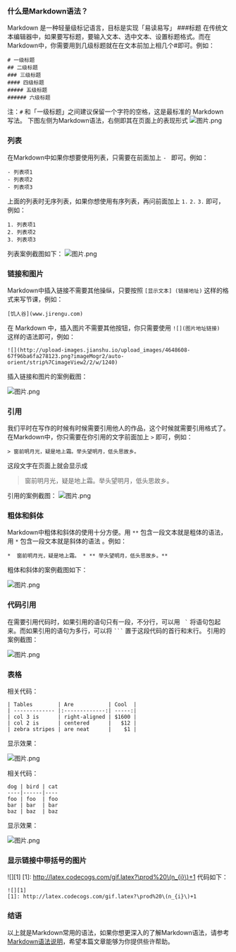 ### 什么是Markdown语法？
Markdown 是一种轻量级标记语言，目标是实现「易读易写」
###标题
在传统文本编辑器中，如果要写标题，要输入文本、选中文本、设置标题格式。而在Markdown中，你需要用到几级标题就在在文本前加上相几个#即可。例如：
```
# 一级标题
## 二级标题
### 三级标题
#### 四级标题
##### 五级标题
###### 六级标题
```
注：` # `  和「一级标题」之间建议保留一个字符的空格，这是最标准的 Markdown 写法。
下图左侧为Markdown语法，右侧即其在页面上的表现形式
![图片.png](http://upload-images.jianshu.io/upload_images/4648608-8828202f5461b362.png?imageMogr2/auto-orient/strip%7CimageView2/2/w/1240)
### 列表
在Markdown中如果你想要使用列表，只需要在前面加上 `- ` 即可。例如：
```
- 列表项1
- 列表项2
- 列表项3
```
上面的列表时无序列表，如果你想使用有序列表，再问前面加上 `1.` `2.` `3.` 即可，例如：
```
1. 列表项1
2. 列表项2
3. 列表项3
```
列表案例截图如下：
![图片.png](http://upload-images.jianshu.io/upload_images/4648608-fb8e0198404a0000.png?imageMogr2/auto-orient/strip%7CimageView2/2/w/1240)
### 链接和图片
Markdown中插入链接不需要其他操纵，只要按照 `[显示文本] (链接地址)` 这样的格式来写节课，例如：
```
[饥人谷](www.jirengu.com)
```
在 Markdown 中，插入图片不需要其他按钮，你只需要使用 ```![](图片地址链接) ``` 这样的语法即可，例如：
```
![](http://upload-images.jianshu.io/upload_images/4648608-67f96ba6fa278123.png?imageMogr2/auto-orient/strip%7CimageView2/2/w/1240)
```
插入链接和图片的案例截图：

![图片.png](http://upload-images.jianshu.io/upload_images/4648608-ec6932249a202374.png?imageMogr2/auto-orient/strip%7CimageView2/2/w/1240)
### 引用
我们平时在写作的时候有时候需要引用他人的作品，这个时候就需要引用格式了。在Markdown中，你只需要在你引用的文字前面加上 ` > ` 即可，例如：
```
> 窗前明月光，疑是地上霜。举头望明月，低头思故乡。
```
这段文字在页面上就会显示成
> 窗前明月光，疑是地上霜。举头望明月，低头思故乡。

引用的案例截图：
![图片.png](http://upload-images.jianshu.io/upload_images/4648608-7108f07c1b660a47.png?imageMogr2/auto-orient/strip%7CimageView2/2/w/1240)
### 粗体和斜体
Markdown中粗体和斜体的使用十分方便。用 ` ** ` 包含一段文本就是粗体的语法，用 ` * ` 包含一段文本就是斜体的语法 。例如：
```
*  窗前明月光，疑是地上霜。 * ** 举头望明月，低头思故乡。**
```
粗体和斜体的案例截图如下：

![图片.png](http://upload-images.jianshu.io/upload_images/4648608-28bb8fd0763a3932.png?imageMogr2/auto-orient/strip%7CimageView2/2/w/1240)
### 代码引用
在需要引用代码时，如果引用的语句只有一段，不分行，可以用 ```  ` ``` 将语句包起来。而如果引用的语句为多行，可以将 ` ``` ` 置于这段代码的首行和末行。
引用的案例截图：

![图片.png](http://upload-images.jianshu.io/upload_images/4648608-b687caddb8437f80.png?imageMogr2/auto-orient/strip%7CimageView2/2/w/1240)
### 表格
相关代码：
```
| Tables        | Are           | Cool  |
| ------------- |:-------------:| -----:|
| col 3 is      | right-aligned | $1600 |
| col 2 is      | centered      |   $12 |
| zebra stripes | are neat      |    $1 |
```
显示效果：


![图片.png](http://upload-images.jianshu.io/upload_images/4648608-b4c78679d8c9f4c9.png?imageMogr2/auto-orient/strip%7CimageView2/2/w/1240)

相关代码：
```
dog | bird | cat
----|------|----
foo | foo  | foo
bar | bar  | bar
baz | baz  | baz
```
显示效果：

![图片.png](http://upload-images.jianshu.io/upload_images/4648608-518bd4520d8e9bff.png?imageMogr2/auto-orient/strip%7CimageView2/2/w/1240)
### 显示链接中带括号的图片
![][1]
[1]: http://latex.codecogs.com/gif.latex?\prod%20\(n_{i}\)+1
代码如下：
```
![][1]
[1]: http://latex.codecogs.com/gif.latex?\prod%20\(n_{i}\)+1
```
### 结语
以上就是Markdown常用的语法，如果你想更深入的了解Markdown语法，请参考[Markdown语法说明](http://wowubuntu.com/markdown/)，希望本篇文章能够为你提供些许帮助。